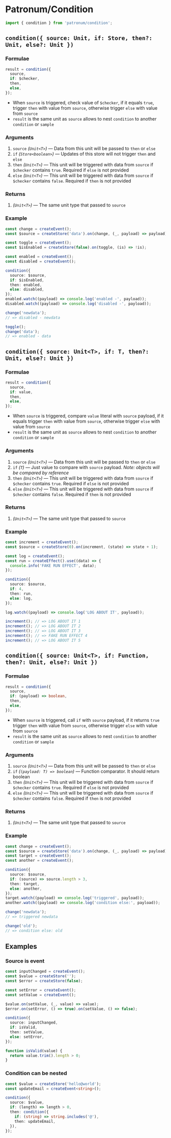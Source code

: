 # Patronum/Condition

```ts
import { condition } from 'patronum/condition';
```

## `condition({ source: Unit, if: Store, then?: Unit, else?: Unit })`

### Formulae

```ts
result = condition({
  source,
  if: $checker,
  then,
  else,
});
```

- When `source` is triggered, check value of `$checker`, if it equals `true`, trigger `then` with value from `source`, otherwise trigger `else` with value from `source`
- `result` is the same unit as `source` allows to nest `condition` to another `condition` or `sample`

### Arguments

1. `source` _(`Unit<T>`)_ — Data from this unit will be passed to `then` or `else`
1. `if` _(`Store<boolean>`)_ — Updates of this store will not trigger `then` and `else`
1. `then` _(`Unit<T>`)_ — This unit will be triggered with data from `source` if `$checker` contains `true`. Required if `else` is not provided
1. `else` _(`Unit<T>`)_ — This unit will be triggered with data from `source` if `$checker` contains `false`. Required if `then` is not provided

### Returns

1. _(`Unit<T>`)_ — The same unit type that passed to `source`

### Example

```ts
const change = createEvent();
const $source = createStore('data').on(change, (_, payload) => payload);

const toggle = createEvent();
const $isEnabled = createStore(false).on(toggle, (is) => !is);

const enabled = createEvent();
const disabled = createEvent();

condition({
  source: $source,
  if: $isEnabled,
  then: enabled,
  else: disabled,
});
enabled.watch((payload) => console.log('enabled -', payload));
disabled.watch((payload) => console.log('disabled -', payload));

change('newdata');
// => disabled - newdata

toggle();
change('data');
// => enabled - data
```

## `condition({ source: Unit<T>, if: T, then?: Unit, else?: Unit })`

### Formulae

```ts
result = condition({
  source,
  if: value,
  then,
  else,
});
```

- When `source` is triggered, compare `value` literal with `source` payload, if it equals trigger `then` with value from `source`, otherwise trigger `else` with value from `source`
- `result` is the same unit as `source` allows to nest `condition` to another `condition` or `sample`

### Arguments

1. `source` _(`Unit<T>`)_ — Data from this unit will be passed to `then` or `else`
1. `if` _(`T`)_ — Just value to compare with `source` payload. _Note: objects will be compared by reference_
1. `then` _(`Unit<T>`)_ — This unit will be triggered with data from `source` if `$checker` contains `true`. Required if `else` is not provided
1. `else` _(`Unit<T>`)_ — This unit will be triggered with data from `source` if `$checker` contains `false`. Required if `then` is not provided

### Returns

1. _(`Unit<T>`)_ — The same unit type that passed to `source`

### Example

```ts
const increment = createEvent();
const $source = createStore(0).on(increment, (state) => state + 1);

const log = createEvent();
const run = createEffect().use((data) => {
  console.info('FAKE RUN EFFECT', data);
});

condition({
  source: $source,
  if: 4,
  then: run,
  else: log,
});

log.watch((payload) => console.log('LOG ABOUT IT', payload));

increment(); // => LOG ABOUT IT 1
increment(); // => LOG ABOUT IT 2
increment(); // => LOG ABOUT IT 3
increment(); // => FAKE RUN EFFECT 4
increment(); // => LOG ABOUT IT 5
```

## `condition({ source: Unit<T>, if: Function, then?: Unit, else?: Unit })`

### Formulae

```ts
result = condition({
  source,
  if: (payload) => boolean,
  then,
  else,
});
```

- When `source` is triggered, call `if` with `source` payload, if it returns `true` trigger `then` with value from `source`, otherwise trigger `else` with value from `source`
- `result` is the same unit as `source` allows to nest `condition` to another `condition` or `sample`

### Arguments

1. `source` _(`Unit<T>`)_ — Data from this unit will be passed to `then` or `else`
1. `if` _(`(payload: T) => boolean`)_ — Function comparator. It should return boolean
1. `then` _(`Unit<T>`)_ — This unit will be triggered with data from `source` if `$checker` contains `true`. Required if `else` is not provided
1. `else` _(`Unit<T>`)_ — This unit will be triggered with data from `source` if `$checker` contains `false`. Required if `then` is not provided

### Returns

1. _(`Unit<T>`)_ — The same unit type that passed to `source`

### Example

```ts
const change = createEvent();
const $source = createStore('data').on(change, (_, payload) => payload);
const target = createEvent();
const another = createEvent();

condition({
  source: $source,
  if: (source) => source.length > 3,
  then: target,
  else: another,
});
target.watch((payload) => console.log('triggered', payload));
another.watch((payload) => console.log('condition else:', payload));

change('newdata');
// => triggered newdata

change('old');
// => condition else: old
```

## Examples

### Source is event

```ts
const inputChanged = createEvent();
const $value = createStore('');
const $error = createStore(false);

const setError = createEvent();
const setValue = createEvent();

$value.on(setValue, (_, value) => value);
$error.on(setError, () => true).on(setValue, () => false);

condition({
  source: inputChanged,
  if: isValid,
  then: setValue,
  else: setError,
});

function isValid(value) {
  return value.trim().length > 0;
}
```

### Condition can be nested

```ts
const $value = createStore('hello@world');
const updateEmail = createEvent<string>();

condition({
  source: $value,
  if: (length) => length > 0,
  then: condition({
    if: (string) => string.includes('@'),
    then: updateEmail,
  }),
});
```

